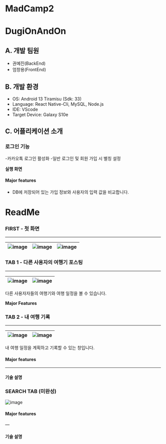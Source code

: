 # MadCamp2

# DugiOnAndOn

## A. 개발 팀원

- 권예진(BackEnd)
- 엄창용(FrontEnd)

## B. 개발 환경

- OS: Android 13 Tiramisu (Sdk: 33)
- Language: React Native-Cli, MySQL, Node.js
- IDE: VScode
- Target Device: Galaxy S10e

## C. 어플리케이션 소개

### 로그인 기능

-카카오톡 로그인 활성화
-일반 로그인 및 회원 가입 시 별칭 설정

**실행 화면**


#### Major features

- DB에 저장되어 있는 가입 정보와 사용자의 입력 값을 비교합니다.

# ReadMe

### FIRST - 첫 화면

---

|![image](https://github.com/DugiOnandOn/FlowCamp2/assets/39901387/8aae2e83-2b9d-4d21-ba48-73b7b83da1b6)|![image](https://github.com/DugiOnandOn/FlowCamp2/assets/39901387/8efb341d-58d6-4b34-b6c1-ee79faab9fb8)|![image](https://github.com/DugiOnandOn/FlowCamp2/assets/39901387/83d6ec98-5203-41b6-a23d-30f161084bd4)|
| ------ | ------ | ------ |


### TAB 1 - 다른 사용자의 여행기 포스팅

---

|![image](https://github.com/DugiOnandOn/FlowCamp2/assets/39901387/3a49f3c0-25ec-47d3-8fc9-1d1f1fe8af66)|![image](https://github.com/DugiOnandOn/FlowCamp2/assets/39901387/ae970a37-add3-42e5-ba34-9c11f4e7912f)|
| ------ | ------ |


다른 사용자자들의 여행기와 여행 일정을 볼 수 있습니다.


**Major Features**



### TAB 2 - 내 여행 기록

---

|![image](https://github.com/DugiOnandOn/FlowCamp2/assets/39901387/e56fcbc9-aafa-499e-a9ab-e224d1d5cb5c)|![image](https://github.com/DugiOnandOn/FlowCamp2/assets/39901387/fe45936e-1b56-49be-a418-207610ec0f6a)|
| ------ | ------ |

내 여행 일정을 계획하고 기록할 수 있는 창입니다.

#### Major features

___
#### 기술 설명


### SEARCH TAB (미완성)
![image](https://github.com/DugiOnandOn/FlowCamp2/assets/39901387/6a1203f2-dc02-4576-8a06-5794fd254604)


#### Major features

—

#### 기술 설명


